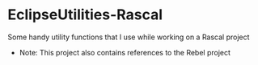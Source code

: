# EclipseUtilities-Rascal
Some handy utility functions that I use while working on a Rascal project
* Note: This project also contains references to the Rebel project
